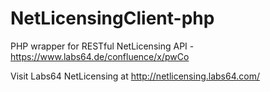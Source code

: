 NetLicensingClient-php
======================

PHP wrapper for RESTful NetLicensing API - https://www.labs64.de/confluence/x/pwCo

Visit Labs64 NetLicensing at http://netlicensing.labs64.com/
